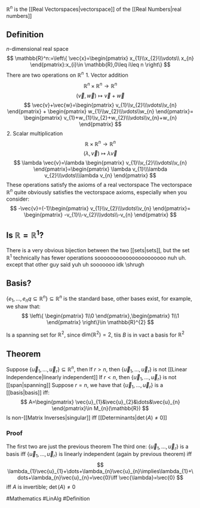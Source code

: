 $\mathbb{R}^n$ is the [[Real Vectorspaces|vectorspace]] of the [[Real Numbers|real numbers]]
## Definition
$n$-dimensional real space
$$
\mathbb{R}^n:=\left\{  \vec{x}=\begin{pmatrix}
x_{1}\\x_{2}\\\vdots\\ x_{n}
\end{pmatrix}:x_{i}\in \mathbb{R},0\leq i\leq n  \right\}
$$
There are two operations on $\mathbb{R}^n$
$\hspace{0pt}1$. Vector addition
$$
\mathbb{R}^n\times \mathbb{R}^n\to \mathbb{R}^n
$$
$$
(\vec{v},\vec{w})\mapsto  \vec{v}+\vec{w}
$$
$$
\vec{v}+\vec{w}=\begin{pmatrix}
v_{1}\\v_{2}\\\vdots\\v_{n}
\end{pmatrix}
+
\begin{pmatrix}
w_{1}\\w_{2}\\\vdots\\w_{n}
\end{pmatrix}=
\begin{pmatrix}
v_{1}+w_{1}\\v_{2}+w_{2}\\\vdots\\v_{n}+w_{n}
\end{pmatrix}
$$
$\hspace{0pt}2$. Scalar multiplication
$$
\mathbb{R}\times\mathbb{R}^n\to \mathbb{R}^n
$$
$$
(\lambda,\vec{v})\mapsto\lambda \vec{v}
$$
$$
\lambda \vec{v}=\lambda \begin{pmatrix}
v_{1}\\v_{2}\\\vdots\\v_{n}
\end{pmatrix}=\begin{pmatrix}
\lambda v_{1}\\\lambda v_{2}\\\vdots\\\lambda v_{n}
\end{pmatrix}
$$
These operations satisfy the axioms of a real vectorspace
The vectorspace $\mathbb{R}^n$ quite obviously satisfies the vectorspace axioms, especially when you consider:
$$
-\vec{v}=(-1)\begin{pmatrix}
v_{1}\\v_{2}\\\vdots\\v_{n}
\end{pmatrix}=
\begin{pmatrix}
-v_{1}\\-v_{2}\\\vdots\\-v_{n}
\end{pmatrix}
$$
## Is $\mathbb{R}=\mathbb{R}^1$?
There is a very obvious bijection between the two [[sets|sets]], but the set $\mathbb{R}^1$ technically has fewer operations soooooooooooooooooooooo nuh uh. except that other guy said yuh uh sooooooo idk \shrugh
## Basis?
$\{ e_{1},\dots,e_{n}q\subseteq \mathbb{R}^{n}  \}\subseteq \mathbb{R}^{n}$ is the standard base, other bases exist, for example, we shaw that:
$$
\left\{  
\begin{pmatrix}
1\\0
\end{pmatrix},\begin{pmatrix}
1\\1
\end{pmatrix}
 \right\}\in \mathbb{R}^{2}
$$

Is a spanning set for $\mathbb{R}^{2}$, since $\text{dim}(\mathbb{R}^{2})=2$, tiis $B$ is in vact a basis for $\mathbb{R}^{2}$

## Theorem
Suppose $\{ \vec{u}_{1},\dots,\vec{u}_{r} \}\subseteq \mathbb{R}^{n}$, then
If $r>n$, then $\{ \vec{u}_{1},\dots,\vec{u}_{r} \}$ is not [[Linear Independence|linearly independent]]
If $r<n$, then $\{ \vec{u}_{1},\dots,\vec{u}_{r} \}$ is not [[span|spanning]]
Suppose $r=n$, we have that $\{ \vec{u}_{1},\dots,\vec{u}_{r} \}$ is a [[basis|basis]] iff:
$$
A=\begin{pmatrix}
\vec{u}_{1}&\vec{u}_{2}&\dots&\vec{u}_{n}
\end{pmatrix}\in M_{n}(\mathbb{R})
$$
Is non-[[Matrix Inverses|singular]] iff [[Determinants|$\det(A)\neq 0$]]
### Proof
The first two are just the previous theorem
The third one: $\{ \vec{u}_{1},\dots,\vec{u}_{r} \}$ is a basis iff $\{ \vec{u}_{1},\dots,\vec{u}_{r} \}$ is linearly independent (again by previous theorem) iff
$$
\lambda_{1}\vec{u}_{1}+\dots+\lambda_{n}\vec{u}_{n}\implies\lambda_{1}+\dots+\lambda_{n}\vec{u}_{n}=\vec{0}\iff \vec{\lambda}=\vec{0}
$$
iff $A$ is invertible; $\det(A)\neq 0$



#Mathematics #LinAlg #Definition